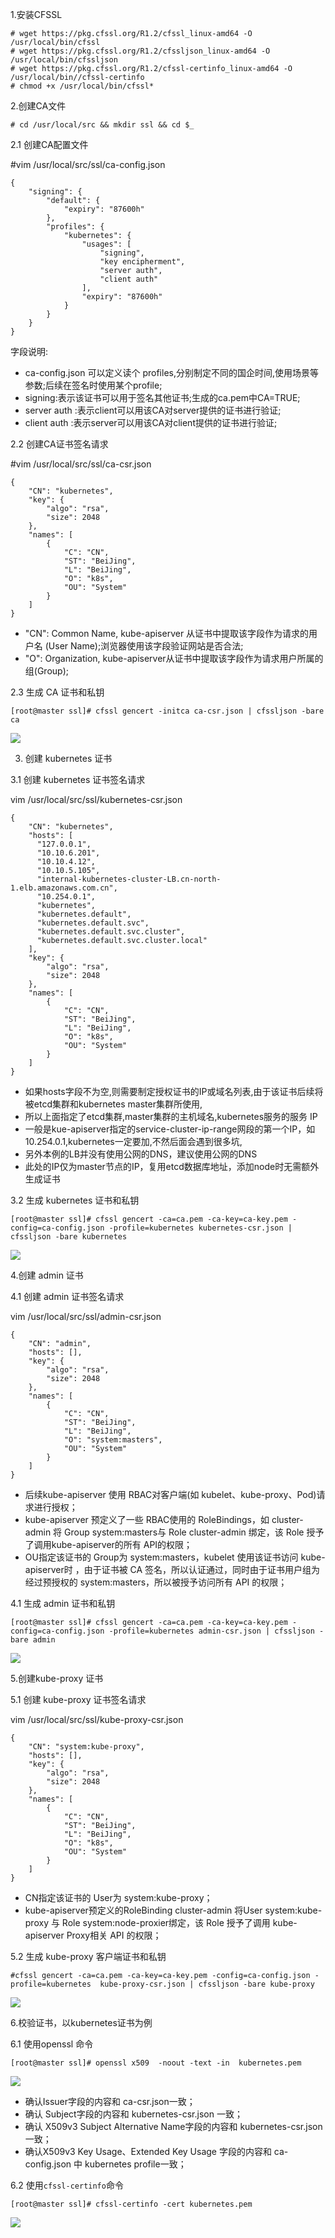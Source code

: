 1.安装CFSSL

```
# wget https://pkg.cfssl.org/R1.2/cfssl_linux-amd64 -O /usr/local/bin/cfssl
# wget https://pkg.cfssl.org/R1.2/cfssljson_linux-amd64 -O /usr/local/bin/cfssljson
# wget https://pkg.cfssl.org/R1.2/cfssl-certinfo_linux-amd64 -O /usr/local/bin//cfssl-certinfo 
# chmod +x /usr/local/bin/cfssl*
```

2.创建CA文件

```
# cd /usr/local/src && mkdir ssl && cd $_
```

2.1 创建CA配置文件

\#vim /usr/local/src/ssl/ca-config.json

```
{
    "signing": {
        "default": {
            "expiry": "87600h"
        },
        "profiles": {
            "kubernetes": {
                "usages": [
                    "signing",
                    "key encipherment",
                    "server auth",
                    "client auth"
                ],
                "expiry": "87600h"
            }
        }
    }
}
```

字段说明:

* ca-config.json 可以定义读个 profiles,分别制定不同的国企时间,使用场景等参数;后续在签名时使用某个profile;
* signing:表示该证书可以用于签名其他证书;生成的ca.pem中CA=TRUE;
* server auth :表示client可以用该CA对server提供的证书进行验证;
* client auth :表示server可以用该CA对client提供的证书进行验证;

2.2 创建CA证书签名请求

\#vim /usr/local/src/ssl/ca-csr.json

```
{
    "CN": "kubernetes",
    "key": {
        "algo": "rsa",
        "size": 2048
    },
    "names": [
        {
            "C": "CN",
            "ST": "BeiJing",
            "L": "BeiJing",
            "O": "k8s",
            "OU": "System"
        }
    ]
}
```

* "CN": Common Name, kube-apiserver 从证书中提取该字段作为请求的用户名 \(User Name\);浏览器使用该字段验证网站是否合法;
* "O": Organization, kube-apiserver从证书中提取该字段作为请求用户所属的组\(Group\);

2.3 生成 CA 证书和私钥

```
[root@master ssl]# cfssl gencert -initca ca-csr.json | cfssljson -bare ca
```

![](/assets/cfssl_creat0001.png)

3. 创建 kubernetes 证书

3.1 创建 kubernetes 证书签名请求

vim /usr/local/src/ssl/kubernetes-csr.json

```
{
    "CN": "kubernetes",
    "hosts": [
      "127.0.0.1",
      "10.10.6.201",
      "10.10.4.12",
      "10.10.5.105",
      "internal-kubernetes-cluster-LB.cn-north-1.elb.amazonaws.com.cn",
      "10.254.0.1",
      "kubernetes",
      "kubernetes.default",
      "kubernetes.default.svc",
      "kubernetes.default.svc.cluster",
      "kubernetes.default.svc.cluster.local"
    ],
    "key": {
        "algo": "rsa",
        "size": 2048
    },
    "names": [
        {
            "C": "CN",
            "ST": "BeiJing",
            "L": "BeiJing",
            "O": "k8s",
            "OU": "System"
        }
    ]
}
```

* 如果hosts字段不为空,则需要制定授权证书的IP或域名列表,由于该证书后续将被etcd集群和kubernetes master集群所使用,
* 所以上面指定了etcd集群,master集群的主机域名,kubernetes服务的服务 IP 
* 一般是kue-apiserver指定的service-cluster-ip-range网段的第一个IP，如 10.254.0.1,kubernetes一定要加,不然后面会遇到很多坑,
* 另外本例的LB并没有使用公网的DNS，建议使用公网的DNS
* 此处的IP仅为master节点的IP，复用etcd数据库地址，添加node时无需额外生成证书

3.2 生成 kubernetes 证书和私钥

```
[root@master ssl]# cfssl gencert -ca=ca.pem -ca-key=ca-key.pem -config=ca-config.json -profile=kubernetes kubernetes-csr.json | cfssljson -bare kubernetes
```

![](/assets/kubernet0003.png)

4.创建 admin 证书

4.1 创建 admin 证书签名请求

vim /usr/local/src/ssl/admin-csr.json

```
{
    "CN": "admin",
    "hosts": [],
    "key": {
        "algo": "rsa",
        "size": 2048
    },
    "names": [
        {
            "C": "CN",
            "ST": "BeiJing",
            "L": "BeiJing",
            "O": "system:masters",
            "OU": "System"
        }
    ]
}
```

* 后续kube-apiserver 使用 RBAC对客户端\(如 kubelet、kube-proxy、Pod\)请求进行授权；
* kube-apiserver 预定义了一些 RBAC使用的 RoleBindings，如 cluster-admin 将 Group system:masters与 Role cluster-admin 绑定，该 Role 授予了调用kube-apiserver的所有 API的权限；
* OU指定该证书的 Group为 system:masters，kubelet 使用该证书访问 kube-apiserver时 ，由于证书被 CA 签名，所以认证通过，同时由于证书用户组为经过预授权的 system:masters，所以被授予访问所有 API 的权限；

4.1 生成 admin 证书和私钥

```
[root@master ssl]# cfssl gencert -ca=ca.pem -ca-key=ca-key.pem -config=ca-config.json -profile=kubernetes admin-csr.json | cfssljson -bare admin
```

![](/assets/admin003.png)

5.创建kube-proxy 证书

5.1 创建 kube-proxy 证书签名请求

vim /usr/local/src/ssl/kube-proxy-csr.json

```
{
    "CN": "system:kube-proxy",
    "hosts": [],
    "key": {
        "algo": "rsa",
        "size": 2048
    },
    "names": [
        {
            "C": "CN",
            "ST": "BeiJing",
            "L": "BeiJing",
            "O": "k8s",
            "OU": "System"
        }
    ]
}
```

* CN指定该证书的 User为 system:kube-proxy；
* kube-apiserver预定义的RoleBinding cluster-admin 将User system:kube-proxy 与 Role system:node-proxier绑定，该 Role 授予了调用 kube-apiserver Proxy相关 API 的权限；

5.2 生成 kube-proxy 客户端证书和私钥

```
#cfssl gencert -ca=ca.pem -ca-key=ca-key.pem -config=ca-config.json -profile=kubernetes  kube-proxy-csr.json | cfssljson -bare kube-proxy
```

![](/assets/kube-proxycre0002.png)

6.校验证书，以kubernetes证书为例

6.1 使用openssl 命令

```
[root@master ssl]# openssl x509  -noout -text -in  kubernetes.pem
```

![](/assets/key0004.png)

* 确认Issuer字段的内容和 ca-csr.json一致；
* 确认 Subject字段的内容和 kubernetes-csr.json 一致；
* 确认 X509v3 Subject Alternative Name字段的内容和 kubernetes-csr.json 一致；
* 确认X509v3 Key Usage、Extended Key Usage 字段的内容和 ca-config.json 中 kubernetes profile一致；

6.2 使用`cfssl-certinfo`命令

```
[root@master ssl]# cfssl-certinfo -cert kubernetes.pem
```

![](/assets/cfssl_00045.png)

